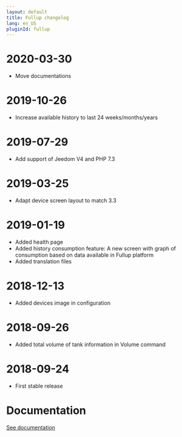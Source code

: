 ```yaml
---
layout: default
title: Fullup changelog
lang: en_US
pluginId: fullup
---
```


# 2020-03-30

- Move documentations

# 2019-10-26

- Increase available history to last 24 weeks/months/years

# 2019-07-29

- Add support of Jeedom V4 and PHP 7.3

# 2019-03-25

- Adapt device screen layout to match 3.3

# 2019-01-19

- Added health page
- Added history consumption feature: A new screen with graph of consumption based on data available in Fullup platform
- Added translation files

# 2018-12-13

- Added devices image in configuration

# 2018-09-26

- Added total volume of tank information in Volume command

# 2018-09-24

- First stable release

# Documentation

[See documentation]({{site.baseurl}}/{{page.pluginId}}/{{page.lang}})
